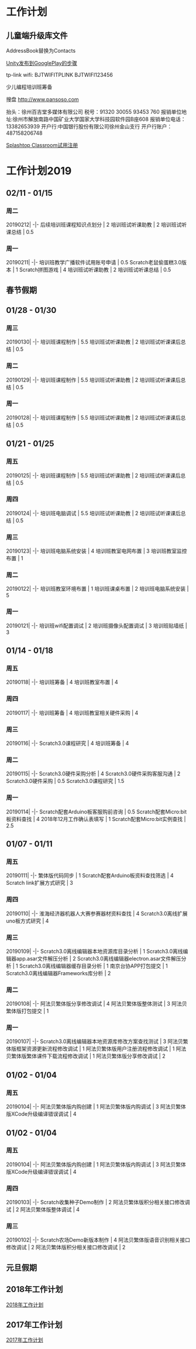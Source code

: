 # 工作计划

## 儿童端升级库文件
AddressBook替换为Contacts

[Unity发布到GooglePlay的步骤](https://blog.csdn.net/techtiger/article/details/51912688)

tp-link wifi:
BJTWIFITPLINK
BJTWIFI123456

少儿编程培训班筹备

搜盘
http://www.pansoso.com


抬头：徐州百吉堂多媒体有限公司
税号：91320 30055 93453 760
报销单位地址:徐州市解放南路中国矿业大学国家大学科技园软件园B座608
报销单位电话：13382653939
开户行:中国银行股份有限公司徐州金山支行
开户行账户：487158206748


[Splashtop Classroom试用注册](https://classroom.splashtop.com/classroom-trial/signup)

# 工作计划2019

## 02/11 - 01/15

### 周二
20190212|
-|-
后续培训班课程知识点划分 | 2
培训班试听课助教 | 2
培训班试听课总结 | 0.5

### 周一
20190211|
-|-
培训班教学广播软件试用账号申请 | 0.5
Scratch老鼠偷蛋糕3.0版本 | 1
Scratch拼图游戏 | 4
培训班试听课助教 | 2
培训班试听课总结 | 0.5

## 春节假期

## 01/28 - 01/30

### 周三
20190130|
-|-
培训班课程制作 | 5.5
培训班试听课助教 | 2
培训班试听课课后总结 | 0.5

### 周二
20190129|
-|-
培训班课程制作 | 5.5
培训班试听课助教 | 2
培训班试听课课后总结 | 0.5

### 周一
20190128|
-|-
培训班课程制作 | 5.5
培训班试听课助教 | 2
培训班试听课课后总结 | 0.5

## 01/21 - 01/25

### 周五
20190125|
-|-
培训班课程制作 | 5.5
培训班试听课助教 | 2
培训班试听课课后总结 | 0.5

### 周四
20190124|
-|-
培训班电脑调试 | 5.5
培训班试听课助教 | 2
培训班试听课课后总结 | 0.5

### 周三
20190123|
-|-
培训班电脑系统安装 | 4
培训班教室电网布置 | 3
培训班教室监控布置 | 1

### 周二
20190122|
-|-
培训班教室环境布置 | 1
培训班课桌布置 | 2
培训班电脑系统安装 | 5

### 周一
20190121|
-|-
培训班wifi配置调试 | 2
培训班摄像头配置调试 | 3
培训班贴墙纸 | 3

## 01/14 - 01/18

### 周五
20190118|
-|-
培训班筹备 | 4
培训班教室布置 | 4

### 周四
20190117|
-|-
培训班筹备 | 4
培训班教室相关硬件采购 | 4

### 周三
20190116|
-|-
Scratch3.0课程研究 | 4
培训班筹备 | 4

### 周二
20190115|
-|-
Scratch3.0硬件采购分析 | 4
Scratch3.0硬件采购客服沟通 | 2
Scratch3.0硬件采购 | 0.5
Scratch3.0课程研究 | 1.5

### 周一
20190114|
-|-
Scratch配套Arduino板客服购前咨询 | 0.5
Scratch配套Micro:bit板资料查找 | 4
2018年12月工作确认表填写 | 1
Scratch配套Micro:bit实例查找 | 2.5

## 01/07 - 01/11

### 周五
20190111|
-|-
繁体版代码同步 | 1
Scratch配套Arduino板资料查找筛选 | 4
Scratch link扩展方式研究 | 3

### 周四
20190110|
-|-
淮海经济器机器人大赛参赛器材资料查找 | 4
Scratch3.0离线扩展uno板方式研究 | 4

### 周三
20190109|
-|-
Scratch3.0离线编辑器本地资源库目录分析 | 1
Scratch3.0离线编辑器app.asar文件解压分析 | 2
Scratch3.0离线编辑器electron.asar文件解压分析 | 1
Scratch3.0离线编辑器缓存目录分析 | 1
南京台协APP打包提交 | 1
Scratch3.0离线编辑器Frameworks库分析 | 2

### 周二
20190108|
-|-
阿法贝繁体版分享修改调试 | 4
阿法贝繁体版整体测试 | 3
阿法贝繁体版打包提交 | 1

### 周一
20190107|
-|-
Scratch3.0离线编辑器本地资源库修改方案查找测试 | 3
阿法贝繁体版框架资源更新流程修改调试 | 1
阿法贝繁体版用户注册流程修改调试 | 1
阿法贝繁体版繁体课件下载流程修改调试 | 1
阿法贝繁体版分享修改调试 | 2

## 01/02 - 01/04

### 周五
20190104|
-|-
阿法贝繁体版内购创建 | 1
阿法贝繁体版内购调试 | 3
阿法贝繁体版XCode升级编译错误调试 | 4


## 01/02 - 01/04

### 周五
20190104|
-|-
阿法贝繁体版内购创建 | 1
阿法贝繁体版内购调试 | 3
阿法贝繁体版XCode升级编译错误调试 | 4

### 周四
20190103|
-|-
Scratch收集种子Demo制作 | 2
阿法贝繁体版积分相关接口修改调试 | 2
阿法贝繁体版整体调试 | 4

### 周三
20190102|
-|-
Scratch农场Demo新版本制作 | 4
阿法贝繁体版语音识别相关接口修改调试 | 2
阿法贝繁体版积分相关接口修改调试 | 2

## 元旦假期

## 2018年工作计划
[2018年工作计划](工作计划2018.md)

## 2017年工作计划
[2017年工作计划](工作计划2017.md)

